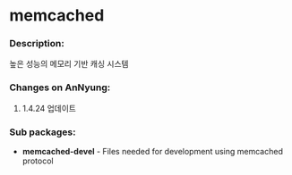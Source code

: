 # memcached

### Description:
높은 성능의 메모리 기반 캐싱 시스템

### Changes on AnNyung:
1. 1.4.24 업데이트

### Sub packages:
* **memcached-devel** - Files needed for development using memcached protocol